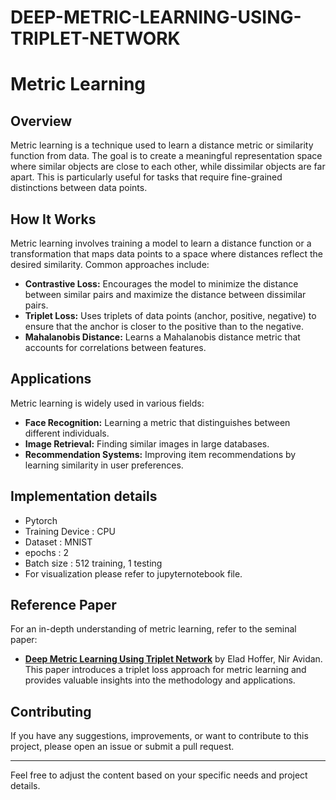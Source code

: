 # DEEP-METRIC-LEARNING-USING-TRIPLET-NETWORK 

# Metric Learning

## Overview

Metric learning is a technique used to learn a distance metric or similarity function from data. The goal is to create a meaningful representation space where similar objects are close to each other, while dissimilar objects are far apart. This is particularly useful for tasks that require fine-grained distinctions between data points.

## How It Works

Metric learning involves training a model to learn a distance function or a transformation that maps data points to a space where distances reflect the desired similarity. Common approaches include:
- **Contrastive Loss:** Encourages the model to minimize the distance between similar pairs and maximize the distance between dissimilar pairs.
- **Triplet Loss:** Uses triplets of data points (anchor, positive, negative) to ensure that the anchor is closer to the positive than to the negative.
- **Mahalanobis Distance:** Learns a Mahalanobis distance metric that accounts for correlations between features.

## Applications

Metric learning is widely used in various fields:
- **Face Recognition:** Learning a metric that distinguishes between different individuals.
- **Image Retrieval:** Finding similar images in large databases.
- **Recommendation Systems:** Improving item recommendations by learning similarity in user preferences.

## Implementation details
- Pytorch
- Training Device : CPU
- Dataset : MNIST
- epochs : 2
- Batch size : 512 training, 1 testing 
- For visualization please refer to jupyternotebook file.

## Reference Paper

For an in-depth understanding of metric learning, refer to the seminal paper:
- [**Deep Metric Learning Using Triplet Network**](https://arxiv.org/abs/1412.6622) by Elad Hoffer, Nir Avidan. This paper introduces a triplet loss approach for metric learning and provides valuable insights into the methodology and applications.

## Contributing

If you have any suggestions, improvements, or want to contribute to this project, please open an issue or submit a pull request.

---

Feel free to adjust the content based on your specific needs and project details.
